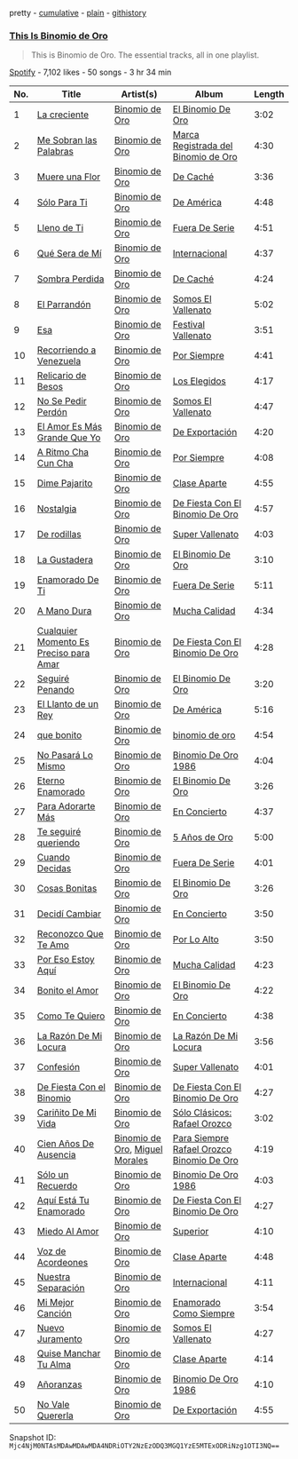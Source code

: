 pretty - [cumulative](/playlists/cumulative/37i9dQZF1DZ06evO3Ldspl.md) - [plain](/playlists/plain/37i9dQZF1DZ06evO3Ldspl) - [githistory](https://github.githistory.xyz/mackorone/spotify-playlist-archive/blob/main/playlists/plain/37i9dQZF1DZ06evO3Ldspl)

### [This Is Binomio de Oro](https://open.spotify.com/playlist/37i9dQZF1DZ06evO3Ldspl)

> This is Binomio de Oro\. The essential tracks, all in one playlist.

[Spotify](https://open.spotify.com/user/spotify) - 7,102 likes - 50 songs - 3 hr 34 min

| No. | Title | Artist(s) | Album | Length |
|---|---|---|---|---|
| 1 | [La creciente](https://open.spotify.com/track/3r7LYQ2EhCw0CwaF5SeF9M) | [Binomio de Oro](https://open.spotify.com/artist/6n21XaDAuqpceTXBiypR9W) | [El Binomio De Oro](https://open.spotify.com/album/2rJWmvIzl9Bh87tU0V3Xhh) | 3:02 |
| 2 | [Me Sobran las Palabras](https://open.spotify.com/track/0zIERn4aP7d0eVBIhwyPwW) | [Binomio de Oro](https://open.spotify.com/artist/6n21XaDAuqpceTXBiypR9W) | [Marca Registrada del Binomio de Oro](https://open.spotify.com/album/7aDqowxLLL5VH6M9R9zEHa) | 4:30 |
| 3 | [Muere una Flor](https://open.spotify.com/track/0jnKOvTW1XTC6Na2VPJyXL) | [Binomio de Oro](https://open.spotify.com/artist/6n21XaDAuqpceTXBiypR9W) | [De Caché](https://open.spotify.com/album/3GX1tHN5YaqV4xxqTdKzXs) | 3:36 |
| 4 | [Sólo Para Ti](https://open.spotify.com/track/1kkIlrp0Z69s5KlnR4ckoe) | [Binomio de Oro](https://open.spotify.com/artist/6n21XaDAuqpceTXBiypR9W) | [De América](https://open.spotify.com/album/3bVIsgDLKfaiDTT9KHhjK7) | 4:48 |
| 5 | [Lleno de Ti](https://open.spotify.com/track/54RRxofsf2U5V5arPqlnv5) | [Binomio de Oro](https://open.spotify.com/artist/6n21XaDAuqpceTXBiypR9W) | [Fuera De Serie](https://open.spotify.com/album/0N01F6ZxWcM1YAdCoPpTZ8) | 4:51 |
| 6 | [Qué Sera de Mí](https://open.spotify.com/track/2YO7dZYb0jsf93BH2GtlNY) | [Binomio de Oro](https://open.spotify.com/artist/6n21XaDAuqpceTXBiypR9W) | [Internacional](https://open.spotify.com/album/7eAMaa3wNUuI2NBVeeaRB0) | 4:37 |
| 7 | [Sombra Perdida](https://open.spotify.com/track/1iLUNt0JQR8FOohEGHE22z) | [Binomio de Oro](https://open.spotify.com/artist/6n21XaDAuqpceTXBiypR9W) | [De Caché](https://open.spotify.com/album/3GX1tHN5YaqV4xxqTdKzXs) | 4:24 |
| 8 | [El Parrandón](https://open.spotify.com/track/4nuwqjZtTdml3gAVEIFPUp) | [Binomio de Oro](https://open.spotify.com/artist/6n21XaDAuqpceTXBiypR9W) | [Somos El Vallenato](https://open.spotify.com/album/3ZFGRFlSAdYUPmTHXJTUfr) | 5:02 |
| 9 | [Esa](https://open.spotify.com/track/5BHKpCV5UiIPTAp7JCrsX5) | [Binomio de Oro](https://open.spotify.com/artist/6n21XaDAuqpceTXBiypR9W) | [Festival Vallenato](https://open.spotify.com/album/4kQudN5Gj821X5ejgda6Pi) | 3:51 |
| 10 | [Recorriendo a Venezuela](https://open.spotify.com/track/1GWFbLT7z2Cr9tbxjpH3Vm) | [Binomio de Oro](https://open.spotify.com/artist/6n21XaDAuqpceTXBiypR9W) | [Por Siempre](https://open.spotify.com/album/4gqisRMcza9F6WHiN2jtff) | 4:41 |
| 11 | [Relicario de Besos](https://open.spotify.com/track/16KEt1cp8tN0Et7BqPd4Vb) | [Binomio de Oro](https://open.spotify.com/artist/6n21XaDAuqpceTXBiypR9W) | [Los Elegidos](https://open.spotify.com/album/4HDMMTKwuOko0HVcXK5gne) | 4:17 |
| 12 | [No Se Pedir Perdón](https://open.spotify.com/track/2SBtTElyn8VqS31GhD4dnF) | [Binomio de Oro](https://open.spotify.com/artist/6n21XaDAuqpceTXBiypR9W) | [Somos El Vallenato](https://open.spotify.com/album/3ZFGRFlSAdYUPmTHXJTUfr) | 4:47 |
| 13 | [El Amor Es Más Grande Que Yo](https://open.spotify.com/track/65b7BwU67oXr2I10I9LzZM) | [Binomio de Oro](https://open.spotify.com/artist/6n21XaDAuqpceTXBiypR9W) | [De Exportación](https://open.spotify.com/album/3CHxVT00FhsFpNPh7iQvdp) | 4:20 |
| 14 | [A Ritmo Cha Cun Cha](https://open.spotify.com/track/3k4G0p5ERmsX7kF0SyJ7fy) | [Binomio de Oro](https://open.spotify.com/artist/6n21XaDAuqpceTXBiypR9W) | [Por Siempre](https://open.spotify.com/album/4gqisRMcza9F6WHiN2jtff) | 4:08 |
| 15 | [Dime Pajarito](https://open.spotify.com/track/5P13I9rbPcLOkEJSvCLDCA) | [Binomio de Oro](https://open.spotify.com/artist/6n21XaDAuqpceTXBiypR9W) | [Clase Aparte](https://open.spotify.com/album/3lVJ0Kg2WmwxVFJ3ti9CHK) | 4:55 |
| 16 | [Nostalgia](https://open.spotify.com/track/35oUEXOfzoNUFtKDdHdQxl) | [Binomio de Oro](https://open.spotify.com/artist/6n21XaDAuqpceTXBiypR9W) | [De Fiesta Con El Binomio De Oro](https://open.spotify.com/album/76WWdL5GKIAP7OiSCCOeOy) | 4:57 |
| 17 | [De rodillas](https://open.spotify.com/track/563E4RotzfzACM1Fo98nfc) | [Binomio de Oro](https://open.spotify.com/artist/6n21XaDAuqpceTXBiypR9W) | [Super Vallenato](https://open.spotify.com/album/2bHLevxqV0xTrGXzxRYMOk) | 4:03 |
| 18 | [La Gustadera](https://open.spotify.com/track/5AaFsIGgYNGyklOMnHNJ1l) | [Binomio de Oro](https://open.spotify.com/artist/6n21XaDAuqpceTXBiypR9W) | [El Binomio De Oro](https://open.spotify.com/album/2rJWmvIzl9Bh87tU0V3Xhh) | 3:10 |
| 19 | [Enamorado De Ti](https://open.spotify.com/track/5j5Lb1HzrpUkYacIpQFff7) | [Binomio de Oro](https://open.spotify.com/artist/6n21XaDAuqpceTXBiypR9W) | [Fuera De Serie](https://open.spotify.com/album/0N01F6ZxWcM1YAdCoPpTZ8) | 5:11 |
| 20 | [A Mano Dura](https://open.spotify.com/track/0NLKxo7am9HmdtjrndiKJL) | [Binomio de Oro](https://open.spotify.com/artist/6n21XaDAuqpceTXBiypR9W) | [Mucha Calidad](https://open.spotify.com/album/2uW4TXsdJu4EmTVGaql57E) | 4:34 |
| 21 | [Cualquier Momento Es Preciso para Amar](https://open.spotify.com/track/3A5hz5Nnm7juB0yrq84IoG) | [Binomio de Oro](https://open.spotify.com/artist/6n21XaDAuqpceTXBiypR9W) | [De Fiesta Con El Binomio De Oro](https://open.spotify.com/album/76WWdL5GKIAP7OiSCCOeOy) | 4:28 |
| 22 | [Seguiré Penando](https://open.spotify.com/track/2ktHd52hiL6M6eehVL0DvM) | [Binomio de Oro](https://open.spotify.com/artist/6n21XaDAuqpceTXBiypR9W) | [El Binomio De Oro](https://open.spotify.com/album/2rJWmvIzl9Bh87tU0V3Xhh) | 3:20 |
| 23 | [El Llanto de un Rey](https://open.spotify.com/track/1UO7KVq6QhNG5SxfwaLmyg) | [Binomio de Oro](https://open.spotify.com/artist/6n21XaDAuqpceTXBiypR9W) | [De América](https://open.spotify.com/album/3bVIsgDLKfaiDTT9KHhjK7) | 5:16 |
| 24 | [que bonito](https://open.spotify.com/track/1u9DL4eScCcHcW77QjfWIv) | [Binomio de Oro](https://open.spotify.com/artist/6n21XaDAuqpceTXBiypR9W) | [binomio de oro](https://open.spotify.com/album/6WXG4L9q2al6vPSJxc2VF8) | 4:54 |
| 25 | [No Pasará Lo Mismo](https://open.spotify.com/track/3uhP3dgMShzyoZadWtK2QZ) | [Binomio de Oro](https://open.spotify.com/artist/6n21XaDAuqpceTXBiypR9W) | [Binomio De Oro 1986](https://open.spotify.com/album/356uekEIUBT3sL3Xtu5dL5) | 4:04 |
| 26 | [Eterno Enamorado](https://open.spotify.com/track/21Sh1SFlSoMqE4evvJOnQl) | [Binomio de Oro](https://open.spotify.com/artist/6n21XaDAuqpceTXBiypR9W) | [El Binomio De Oro](https://open.spotify.com/album/2rJWmvIzl9Bh87tU0V3Xhh) | 3:26 |
| 27 | [Para Adorarte Más](https://open.spotify.com/track/6XRorzybNPsFdIpA16F4Zo) | [Binomio de Oro](https://open.spotify.com/artist/6n21XaDAuqpceTXBiypR9W) | [En Concierto](https://open.spotify.com/album/4jT7Io5pCCnvpKfaXEB7hU) | 4:37 |
| 28 | [Te seguiré queriendo](https://open.spotify.com/track/2gKbEyLGCz7s5rTLEIE1UM) | [Binomio de Oro](https://open.spotify.com/artist/6n21XaDAuqpceTXBiypR9W) | [5 Años de Oro](https://open.spotify.com/album/33ra8x4umh40bQgZGQiu5d) | 5:00 |
| 29 | [Cuando Decidas](https://open.spotify.com/track/5gIFDhejEETBeSWcjaZkDD) | [Binomio de Oro](https://open.spotify.com/artist/6n21XaDAuqpceTXBiypR9W) | [Fuera De Serie](https://open.spotify.com/album/0N01F6ZxWcM1YAdCoPpTZ8) | 4:01 |
| 30 | [Cosas Bonitas](https://open.spotify.com/track/4sIzlHSxRBgRleJV97YZIu) | [Binomio de Oro](https://open.spotify.com/artist/6n21XaDAuqpceTXBiypR9W) | [El Binomio De Oro](https://open.spotify.com/album/2rJWmvIzl9Bh87tU0V3Xhh) | 3:26 |
| 31 | [Decidí Cambiar](https://open.spotify.com/track/0CbIG518lOhdBN79aOEGuP) | [Binomio de Oro](https://open.spotify.com/artist/6n21XaDAuqpceTXBiypR9W) | [En Concierto](https://open.spotify.com/album/4jT7Io5pCCnvpKfaXEB7hU) | 3:50 |
| 32 | [Reconozco Que Te Amo](https://open.spotify.com/track/18L8oObH3RBE0SDyRMBuUM) | [Binomio de Oro](https://open.spotify.com/artist/6n21XaDAuqpceTXBiypR9W) | [Por Lo Alto](https://open.spotify.com/album/0Cf0Q1ZyT4jiamI2P58nIs) | 3:50 |
| 33 | [Por Eso Estoy Aquí](https://open.spotify.com/track/5bDbJzJvVPkDU0TWejXr58) | [Binomio de Oro](https://open.spotify.com/artist/6n21XaDAuqpceTXBiypR9W) | [Mucha Calidad](https://open.spotify.com/album/2uW4TXsdJu4EmTVGaql57E) | 4:23 |
| 34 | [Bonito el Amor](https://open.spotify.com/track/645SskqLGx37W032CtCu2b) | [Binomio de Oro](https://open.spotify.com/artist/6n21XaDAuqpceTXBiypR9W) | [El Binomio De Oro](https://open.spotify.com/album/2rJWmvIzl9Bh87tU0V3Xhh) | 4:22 |
| 35 | [Como Te Quiero](https://open.spotify.com/track/1P5kF1wReUPrrtUYLKB4Nl) | [Binomio de Oro](https://open.spotify.com/artist/6n21XaDAuqpceTXBiypR9W) | [En Concierto](https://open.spotify.com/album/4jT7Io5pCCnvpKfaXEB7hU) | 4:38 |
| 36 | [La Razón De Mi Locura](https://open.spotify.com/track/4XMVNHon9FJPFsIytwPx77) | [Binomio de Oro](https://open.spotify.com/artist/6n21XaDAuqpceTXBiypR9W) | [La Razón De Mi Locura](https://open.spotify.com/album/7HYQ2xWVTemPTe5NWBXGuk) | 3:56 |
| 37 | [Confesión](https://open.spotify.com/track/6FmQRov2V7oU3c7nM6BeMt) | [Binomio de Oro](https://open.spotify.com/artist/6n21XaDAuqpceTXBiypR9W) | [Super Vallenato](https://open.spotify.com/album/2bHLevxqV0xTrGXzxRYMOk) | 4:01 |
| 38 | [De Fiesta Con el Binomio](https://open.spotify.com/track/5sKfFzvCfpMJMnZzVMGw6l) | [Binomio de Oro](https://open.spotify.com/artist/6n21XaDAuqpceTXBiypR9W) | [De Fiesta Con El Binomio De Oro](https://open.spotify.com/album/76WWdL5GKIAP7OiSCCOeOy) | 4:27 |
| 39 | [Cariñito De Mi Vida](https://open.spotify.com/track/6ALpRyo03tncnro0qElbLy) | [Binomio de Oro](https://open.spotify.com/artist/6n21XaDAuqpceTXBiypR9W) | [Sólo Clásicos: Rafael Orozco](https://open.spotify.com/album/6UsTetmSj6XUraFvepURzu) | 3:02 |
| 40 | [Cien Años De Ausencia](https://open.spotify.com/track/7KYEei2wozzvHR80bpf63c) | [Binomio de Oro](https://open.spotify.com/artist/6n21XaDAuqpceTXBiypR9W), [Miguel Morales](https://open.spotify.com/artist/1viot8lL4r3cgRLb2hBUri) | [Para Siempre Rafael Orozco Binomio De Oro](https://open.spotify.com/album/6PYwZuAWfqOJhS7L6JEop2) | 4:19 |
| 41 | [Sólo un Recuerdo](https://open.spotify.com/track/6zeAz63YKD3IM5UG4KqlGm) | [Binomio de Oro](https://open.spotify.com/artist/6n21XaDAuqpceTXBiypR9W) | [Binomio De Oro 1986](https://open.spotify.com/album/356uekEIUBT3sL3Xtu5dL5) | 4:03 |
| 42 | [Aquí Está Tu Enamorado](https://open.spotify.com/track/6JuInQ090qaSJaoDYbjqPA) | [Binomio de Oro](https://open.spotify.com/artist/6n21XaDAuqpceTXBiypR9W) | [De Fiesta Con El Binomio De Oro](https://open.spotify.com/album/76WWdL5GKIAP7OiSCCOeOy) | 4:27 |
| 43 | [Miedo Al Amor](https://open.spotify.com/track/0XgnPjPP5ADbTqQzy7Gtad) | [Binomio de Oro](https://open.spotify.com/artist/6n21XaDAuqpceTXBiypR9W) | [Superior](https://open.spotify.com/album/71e1jF8EwEx5bUBRHKnW3h) | 4:10 |
| 44 | [Voz de Acordeones](https://open.spotify.com/track/1ynlh10fcaVkkHg27N0X1w) | [Binomio de Oro](https://open.spotify.com/artist/6n21XaDAuqpceTXBiypR9W) | [Clase Aparte](https://open.spotify.com/album/3lVJ0Kg2WmwxVFJ3ti9CHK) | 4:48 |
| 45 | [Nuestra Separación](https://open.spotify.com/track/098CkrzOpQ4vP4FieXch5c) | [Binomio de Oro](https://open.spotify.com/artist/6n21XaDAuqpceTXBiypR9W) | [Internacional](https://open.spotify.com/album/7eAMaa3wNUuI2NBVeeaRB0) | 4:11 |
| 46 | [Mi Mejor Canción](https://open.spotify.com/track/2i7SWI1bVRznjvyjlW53t6) | [Binomio de Oro](https://open.spotify.com/artist/6n21XaDAuqpceTXBiypR9W) | [Enamorado Como Siempre](https://open.spotify.com/album/3OhlAnWNEYUiSah3Qwer4z) | 3:54 |
| 47 | [Nuevo Juramento](https://open.spotify.com/track/6ZYnRnLnTtScu5XQgRlBYp) | [Binomio de Oro](https://open.spotify.com/artist/6n21XaDAuqpceTXBiypR9W) | [Somos El Vallenato](https://open.spotify.com/album/3ZFGRFlSAdYUPmTHXJTUfr) | 4:27 |
| 48 | [Quise Manchar Tu Alma](https://open.spotify.com/track/7vhO3vAmpiSNECd97UlT1j) | [Binomio de Oro](https://open.spotify.com/artist/6n21XaDAuqpceTXBiypR9W) | [Clase Aparte](https://open.spotify.com/album/3lVJ0Kg2WmwxVFJ3ti9CHK) | 4:14 |
| 49 | [Añoranzas](https://open.spotify.com/track/1yOTHafP8PK3lcWrql9Ttq) | [Binomio de Oro](https://open.spotify.com/artist/6n21XaDAuqpceTXBiypR9W) | [Binomio De Oro 1986](https://open.spotify.com/album/356uekEIUBT3sL3Xtu5dL5) | 4:10 |
| 50 | [No Vale Quererla](https://open.spotify.com/track/7zZpuiZ1T8aMtyo2Edrc1E) | [Binomio de Oro](https://open.spotify.com/artist/6n21XaDAuqpceTXBiypR9W) | [De Exportación](https://open.spotify.com/album/3CHxVT00FhsFpNPh7iQvdp) | 4:55 |

Snapshot ID: `Mjc4NjM0NTAsMDAwMDAwMDA4NDRiOTY2NzEzODQ3MGQ1YzE5MTExODRiNzg1OTI3NQ==`
